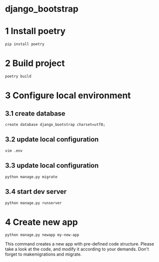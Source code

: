 # django_bootstrap

# 1 Install poetry
```
pip install poetry
```

# 2 Build project
```
poetry build
```

# 3 Configure local environment
## 3.1 create database
```
create database django_bootstrap charset=utf8;
```
## 3.2 update local configuration
```
vim .env
```

## 3.3 update local configuration
```
python manage.py migrate
```

## 3.4 start dev server
```
python manage.py runserver
```

# 4 Create new app
```
python manage.py newapp my-new-app
```
This command creates a new app with pre-defined code structure. Please take a look at the code, and modify it according to your demands. Don't forget to makemigrations and migrate.
